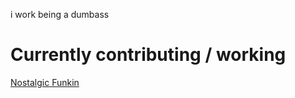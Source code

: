 i work being a dumbass 
# Currently contributing / working
[Nostalgic Funkin](https://github.com/MAZ12211/NostalgicFunkin)
